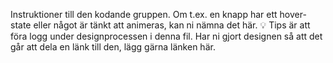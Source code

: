 
Instruktioner till den kodande gruppen. Om t.ex. en knapp har ett hover-state eller något är tänkt att animeras, kan ni nämna det här. 💡 Tips är att föra logg under designprocessen i denna fil. Har ni gjort designen så att det går att dela en länk till den, lägg gärna länken här.